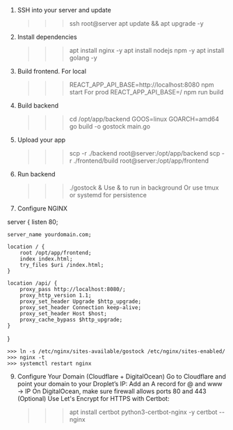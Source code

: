 1. SSH into your server and update 
    >>> ssh root@server
    >>> apt update && apt upgrade -y
2. Install dependencies 
    >>> apt install nginx -y 
    >>> apt install nodejs npm -y 
    >>> apt install golang -y 
3. Build frontend.
    For local
    >>> REACT_APP_API_BASE=http://localhost:8080 npm start
    For prod
    >>> REACT_APP_API_BASE=/ npm run build
4. Build backend 
    >>> cd /opt/app/backend
    >>> GOOS=linux GOARCH=amd64 go build -o gostock main.go
6. Upload your app 
    >>> scp -r ./backend root@server:/opt/app/backend
    >>> scp -r ./frontend/build root@server:/opt/app/frontend
7. Run backend
    >>> ./gostock &
    Use & to run in background
    Or use tmux or systemd for persistence

8. Configure NGINX 

server {
    listen 80;

    server_name yourdomain.com;

    location / {
        root /opt/app/frontend;
        index index.html;
        try_files $uri /index.html;
    }

    location /api/ {
        proxy_pass http://localhost:8080/;
        proxy_http_version 1.1;
        proxy_set_header Upgrade $http_upgrade;
        proxy_set_header Connection keep-alive;
        proxy_set_header Host $host;
        proxy_cache_bypass $http_upgrade;
    }
}

    >>> ln -s /etc/nginx/sites-available/gostock /etc/nginx/sites-enabled/
    >>> nginx -t
    >>> systemctl restart nginx
9. Configure Your Domain (Cloudflare + DigitalOcean)
    Go to Cloudflare and point your domain to your Droplet’s IP:
    Add an A record for @ and www → IP
    On DigitalOcean, make sure firewall allows ports 80 and 443
    (Optional) Use Let's Encrypt for HTTPS with Certbot:
    >>> apt install certbot python3-certbot-nginx -y
    >>> certbot --nginx
